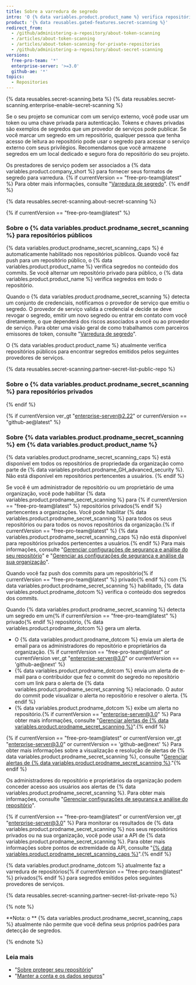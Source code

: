 ```yaml
---
title: Sobre a varredura de segredo
intro: 'O {% data variables.product.product_name %} verifica repositórios em busca de tipos de segredos conhecidos a fim de impedir o uso fraudulento de segredos que sofreram commit acidentalmente.'
product: '{% data reusables.gated-features.secret-scanning %}'
redirect_from:
  - /github/administering-a-repository/about-token-scanning
  - /articles/about-token-scanning
  - /articles/about-token-scanning-for-private-repositories
  - /github/administering-a-repository/about-secret-scanning
versions:
  free-pro-team: '*'
  enterprise-server: '>=3.0'
  github-ae: '*'
topics:
  - Repositories
---
```


{% data reusables.secret-scanning.beta %}
{% data reusables.secret-scanning.enterprise-enable-secret-scanning %}

Se o seu projeto se comunicar com um serviço externo, você pode usar um token ou uma chave privada para autenticação. Tokens e chaves privadas são exemplos de segredos que um provedor de serviços pode publicar. Se você marcar um segredo em um repositório, qualquer pessoa que tenha acesso de leitura ao repositório pode usar o segredo para acessar o serviço externo com seus privilégios. Recomendamos que você armazene segredos em um local dedicado e seguro fora do repositório do seu projeto.

Os prestadores de serviço podem ser associados a {% data variables.product.company_short %} para fornecer seus formatos de segredo para varredura. {% if currentVersion == "free-pro-team@latest" %} Para obter mais informações, consulte "[Varredura de segredo](/developers/overview/secret-scanning)".
{% endif %}

{% data reusables.secret-scanning.about-secret-scanning %}

{% if currentVersion == "free-pro-team@latest" %}
### Sobre o {% data variables.product.prodname_secret_scanning %} para repositórios públicos

{% data variables.product.prodname_secret_scanning_caps %} é automaticamente habilitado nos repositórios públicos. Quando você faz push para um repositório público, o {% data variables.product.product_name %} verifica segredos no conteúdo dos commits. Se você alternar um repositório privado para público, o {% data variables.product.product_name %} verifica segredos em todo o repositório.

Quando o {% data variables.product.prodname_secret_scanning %} detecta um conjunto de credenciais, notificamos o provedor de serviço que emitiu o segredo. O provedor de serviço valida a credencial e decide se deve revogar o segredo, emitir um novo segredo ou entrar em contato com você diretamente, o que dependerá dos riscos associados a você ou ao provedor de serviço. Para obter uma visão geral de como trabalhamos com parceiros emissores de token, consulte "[Varredura de segredo](/developers/overview/secret-scanning)".

O {% data variables.product.product_name %} atualmente verifica repositórios públicos para encontrar segredos emitidos pelos seguintes provedores de serviços.

{% data reusables.secret-scanning.partner-secret-list-public-repo %}

### Sobre o {% data variables.product.prodname_secret_scanning %} para repositórios privados
{% endif %}

{% if currentVersion ver_gt "enterprise-server@2.22" or currentVersion == "github-ae@latest" %}
### Sobre {% data variables.product.prodname_secret_scanning %} em {% data variables.product.product_name %}

{% data variables.product.prodname_secret_scanning_caps %} está disponível em todos os repositórios de propriedade da organização como parte de {% data variables.product.prodname_GH_advanced_security %}. Não está disponível em repositórios pertencentes a usuários.
{% endif %}

Se você é um administrador de repositório ou um proprietário de uma organização, você pode habilitar {% data variables.product.prodname_secret_scanning %} para {% if currentVersion == "free-pro-team@latest" %} repositórios privados{% endif %} pertencentes a organizações. Você pode habilitar  {% data variables.product.prodname_secret_scanning %} para todos os seus repositórios ou para todos os novos repositórios da organização.{% if currentVersion == "free-pro-team@latest" %} {% data variables.product.prodname_secret_scanning_caps %} não está disponível para repositórios privados pertencentes a usuários.{% endif %} Para mais informações, consulte "[Gerenciar configurações de segurança e análise do seu repositório](/github/administering-a-repository/managing-security-and-analysis-settings-for-your-repository)" e "[Gerenciar as configurações de segurança e análise da sua organização](/organizations/keeping-your-organization-secure/managing-security-and-analysis-settings-for-your-organization)".

Quando você faz push dos commits para um repositório{% if currentVersion == "free-pro-team@latest" %} privado{% endif %} com {% data variables.product.prodname_secret_scanning %} habilitado, {% data variables.product.prodname_dotcom %} verifica o conteúdo dos segredos dos commits.

Quando {% data variables.product.prodname_secret_scanning %} detecta um segredo em um{% if currentVersion == "free-pro-team@latest" %} privado{% endif %} repositório, {% data variables.product.prodname_dotcom %} gera um alerta.

- O {% data variables.product.prodname_dotcom %} envia um alerta de email para os administradores do repositório e proprietários da organização.
{% if currentVersion == "free-pro-team@latest" or currentVersion ver_gt "enterprise-server@3.0" or currentVersion == 'github-ae@next' %}
- {% data variables.product.prodname_dotcom %} envia um alerta de e-mail para o contribuidor que fez o commit do segredo no repositório com um link para o alerta de {% data variables.product.prodname_secret_scanning %} relacionado. O autor do commit pode visualizar o alerta no repositório e resolver o alerta.
{% endif %}
- {% data variables.product.prodname_dotcom %} exibe um alerta no repositório.{% if currentVersion == "enterprise-server@3.0" %} Para obter mais informações, consulte "[Gerenciar alertas de {% data variables.product.prodname_secret_scanning %}](/github/administering-a-repository/managing-alerts-from-secret-scanning)".{% endif %}

{% if currentVersion == "free-pro-team@latest" or currentVersion ver_gt "enterprise-server@3.0" or currentVersion == 'github-ae@next' %}
Para obter mais informações sobre a visualização e resolução de alertas de {% data variables.product.prodname_secret_scanning %}, consulte "[Gerenciar alertas de {% data variables.product.prodname_secret_scanning %}](/github/administering-a-repository/managing-alerts-from-secret-scanning)."{% endif %}

Os administradores do repositório e proprietários da organização podem conceder acesso aos usuários aos alertas de {% data variables.product.prodname_secret_scanning %}. Para obter mais informações, consulte "[Gerenciar configurações de segurança e análise do repositório](/github/administering-a-repository/managing-security-and-analysis-settings-for-your-repository#granting-access-to-security-alerts)".

{% if currentVersion == "free-pro-team@latest" or currentVersion ver_gt "enterprise-server@3.0" %}
Para monitorar os resultados de {% data variables.product.prodname_secret_scanning %} nos seus repositórios privados ou na sua organização, você pode usar a API de {% data variables.product.prodname_secret_scanning %}. Para obter mais informações sobre pontos de extremidade da API, consulte "[{% data variables.product.prodname_secret_scanning_caps %}](/rest/reference/secret-scanning)".{% endif %}

{% data variables.product.prodname_dotcom %}  atualmente faz a varredura de repositórios{% if currentVersion == "free-pro-team@latest" %} privados{% endif %} para segredos emitidos pelos seguintes provedores de serviços.

{% data reusables.secret-scanning.partner-secret-list-private-repo %}

{% note %}

**Nota: o ** {% data variables.product.prodname_secret_scanning_caps %} atualmente não permite que você defina seus próprios padrões para detecção de segredos.

{% endnote %}

### Leia mais

- "[Sobre proteger seu repositório](/github/administering-a-repository/about-securing-your-repository)"
- "[Manter a conta e os dados seguros](/github/authenticating-to-github/keeping-your-account-and-data-secure)"
